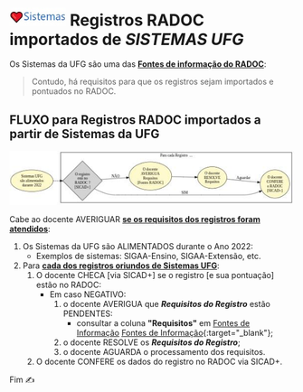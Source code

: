 # [<img src="../media/icon-sistemas.jpg" width=100>](./fonte-sistemas.md) Registros RADOC importados de <i>SISTEMAS UFG</i>

Os Sistemas da UFG são uma das <ins>**Fontes de informação do RADOC**</ins>:
> Contudo, há requisitos para que os registros sejam importados e pontuados no RADOC.

## FLUXO para Registros RADOC importados a partir de Sistemas da UFG

[<img src="../media/fluxo-sistemas.jpg" width="750">](#fluxo-para-registros-radoc-importados-a-partir-de-sistemas-da-ufg)

Cabe ao docente AVERIGUAR <ins>**se os requisitos dos registros foram atendidos**</ins>:
1. Os Sistemas da UFG são ALIMENTADOS durante o Ano 2022:
   - Exemplos de sistemas: SIGAA-Ensino, SIGAA-Extensão, etc.
1. Para <ins>**cada dos registros oriundos de Sistemas UFG**</ins>:
   1. O docente CHECA [via SICAD+] se o registro [e sua pontuação] estão no RADOC:
      - Em caso NEGATIVO:
        1. o docente AVERIGUA que <i>**Requisitos do Registro**</i> estão PENDENTES:
           - consultar a coluna **"Requisitos"** em <a href="https://cercomp.ufg.br/p/mapeamento-sicad/" target="_blank"><ins>Fontes de Informação</ins></a> [<ins>Fontes de Informação</ins>](https://cercomp.ufg.br/p/mapeamento-sicad/){:target="_blank"};
        1. o docente RESOLVE os <i>**Requisitos do Registro**</i>;
        1. o docente AGUARDA o processamento dos requisitos.
   1. O docente CONFERE os dados do registro no RADOC via SICAD+.

Fim &#9997;
